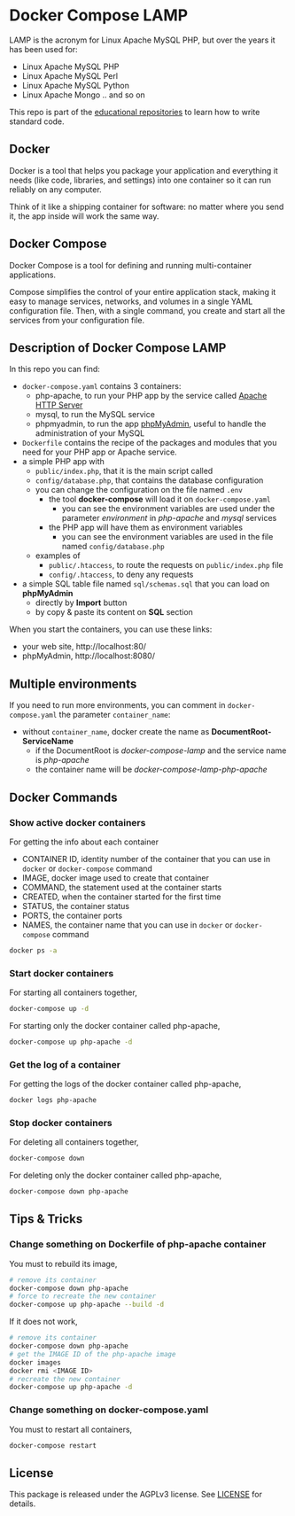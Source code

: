 # Docker Compose LAMP

LAMP is the acronym for Linux Apache MySQL PHP, but over the years it has been used for:
- Linux Apache MySQL PHP
- Linux Apache MySQL Perl
- Linux Apache MySQL Python
- Linux Apache Mongo .. and so on

This repo is part of the [educational repositories](https://github.com/pandle/materials) to learn how to write standard code.

## Docker

Docker is a tool that helps you package your application and everything it needs (like code, libraries, and settings) into one container so it can run reliably on any computer.

Think of it like a shipping container for software: no matter where you send it, the app inside will work the same way.

## Docker Compose

Docker Compose is a tool for defining and running multi-container applications.

Compose simplifies the control of your entire application stack, making it easy to manage services, networks, and volumes in a single YAML configuration file. Then, with a single command, you create and start all the services from your configuration file.

## Description of Docker Compose LAMP

In this repo you can find:

* `docker-compose.yaml` contains 3 containers:
  * php-apache, to run your PHP app by the service called [Apache HTTP Server](https://httpd.apache.org/)
  * mysql, to run the MySQL service
  * phpmyadmin, to run the app [phpMyAdmin](https://www.phpmyadmin.net/), useful to handle the administration of your MySQL
* `Dockerfile` contains the recipe of the packages and modules that you need for your PHP app or Apache service.
* a simple PHP app with
  * `public/index.php`, that it is the main script called
  * `config/database.php`, that contains the database configuration
  * you can change the configuration on the file named `.env`
    * the tool **docker-compose** will load it on `docker-compose.yaml`
      * you can see the environment variables are used under the parameter *environment* in *php-apache* and *mysql* services
    * the PHP app will have them as environment variables
      * you can see the environment variables are used in the file named `config/database.php`
  * examples of 
    * `public/.htaccess`, to route the requests on `public/index.php` file
    * `config/.htaccess`, to deny any requests
* a simple SQL table file named `sql/schemas.sql` that you can load on **phpMyAdmin**
  * directly by **Import** button
  * by copy & paste its content on **SQL** section

When you start the containers, you can use these links:

* your web site, http://localhost:80/ 
* phpMyAdmin, http://localhost:8080/

## Multiple environments

If you need to run more environments, you can comment in `docker-compose.yaml` the parameter `container_name`:

* without `container_name`, docker create the name as **DocumentRoot-ServiceName**
  * if the DocumentRoot is *docker-compose-lamp* and the service name is *php-apache*
  * the container name will be *docker-compose-lamp-php-apache*

## Docker Commands

### Show active docker containers

For getting the info about each container

* CONTAINER ID, identity number of the container that you can use in `docker` or `docker-compose` command
* IMAGE, docker image used to create that container
* COMMAND, the statement used at the container starts
* CREATED, when the container started for the first time
* STATUS, the container status
* PORTS, the container ports
* NAMES, the container name that you can use in `docker` or `docker-compose` command

```sh
docker ps -a
```

### Start docker containers

For starting all containers together,

```sh
docker-compose up -d
```

For starting only the docker container called php-apache,

```sh
docker-compose up php-apache -d
```

### Get the log of a container

For getting the logs of the docker container called php-apache,

```sh
docker logs php-apache
```

### Stop docker containers

For deleting all containers together,

```sh
docker-compose down
```

For deleting only the docker container called php-apache,

```sh
docker-compose down php-apache
```

## Tips & Tricks

### Change something on Dockerfile of php-apache container

You must to rebuild its image,

```sh
# remove its container
docker-compose down php-apache
# force to recreate the new container
docker-compose up php-apache --build -d
```

If it does not work,

```sh
# remove its container
docker-compose down php-apache
# get the IMAGE ID of the php-apache image
docker images
docker rmi <IMAGE ID>
# recreate the new container
docker-compose up php-apache -d
```

### Change something on docker-compose.yaml

You must to restart all containers,

```sh
docker-compose restart
```

## License

This package is released under the AGPLv3 license. See [LICENSE](./LICENSE) for details.